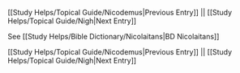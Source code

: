 [[Study Helps/Topical Guide/Nicodemus|Previous Entry]]  ||  [[Study Helps/Topical Guide/Nigh|Next Entry]]

 See [[Study Helps/Bible Dictionary/Nicolaitans|BD Nicolaitans]]

[[Study Helps/Topical Guide/Nicodemus|Previous Entry]]  ||  [[Study Helps/Topical Guide/Nigh|Next Entry]]